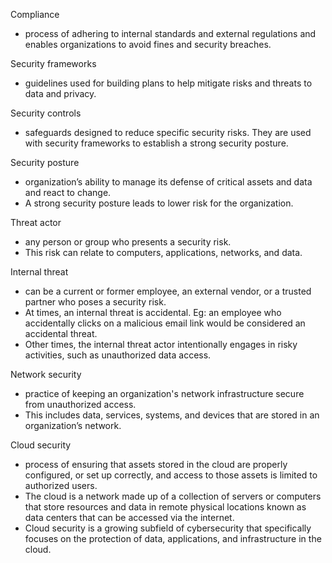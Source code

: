 Compliance 
- process of adhering to internal standards and external regulations and enables organizations to avoid fines and security breaches.

Security frameworks 
- guidelines used for building plans to help mitigate risks and threats to data and privacy.

Security controls
- safeguards designed to reduce specific security risks. They are used with security frameworks to establish a strong security posture.

Security posture
- organization’s ability to manage its defense of critical assets and data and react to change.
- A strong security posture leads to lower risk for the organization.

Threat actor
- any person or group who presents a security risk.
- This risk can relate to computers, applications, networks, and data.

Internal threat 
- can be a current or former employee, an external vendor, or a trusted partner who poses a security risk.
- At times, an internal threat is accidental. Eg: an employee who accidentally clicks on a malicious email link would be considered an accidental threat.
- Other times, the internal threat actor intentionally engages in risky activities, such as unauthorized data access.

Network security
- practice of keeping an organization's network infrastructure secure from unauthorized access.
- This includes data, services, systems, and devices that are stored in an organization’s network.

Cloud security
- process of ensuring that assets stored in the cloud are properly configured, or set up correctly, and access to those assets is limited to authorized users.
- The cloud is a network made up of a collection of servers or computers that store resources and data in remote physical locations known as data centers that can be accessed via the internet.
- Cloud security is a growing subfield of cybersecurity that specifically focuses on the protection of data, applications, and infrastructure in the cloud.


